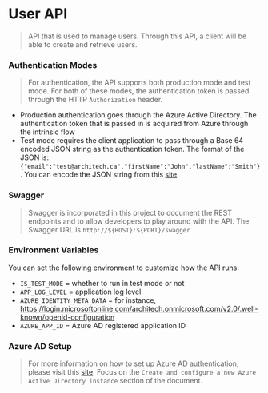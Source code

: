 # User API #

> API that is used to manage users. Through this API, a client will be able to create and retrieve users.

### Authentication Modes ###

> For authentication, the API supports both production mode and test mode. For both of these modes, the
authentication token is passed through the HTTP `Authorization` header.

- Production authentication goes through the Azure Active Directory. The authentication token that is passed in
is acquired from Azure through the intrinsic flow
- Test mode requires the client application to pass through a Base 64 encoded JSON string as the authentication token.
The format of the JSON is: `{"email":"test@architech.ca","firstName":"John","lastName":"Smith"}`. You can encode the
JSON string from this [site](https://www.base64encode.org/).

### Swagger ###

> Swagger is incorporated in this project to document the REST endpoints and to allow developers to play around with
the API. The Swagger URL is `http://${HOST}:${PORT}/swagger`

### Environment Variables ###

You can set the following environment to customize how the API runs:

- `IS_TEST_MODE` = whether to run in test mode or not
- `APP_LOG_LEVEL` = application log level
- `AZURE_IDENTITY_META_DATA` = for instance, https://login.microsoftonline.com/architech.onmicrosoft.com/v2.0/.well-known/openid-configuration
- `AZURE_APP_ID` = Azure AD registered application ID

### Azure AD Setup ###

> For more information on how to set up Azure AD authentication, please visit this
[site](https://docs.microsoft.com/en-us/java/azure/spring-framework/configure-spring-boot-starter-java-app-with-azure-active-directory).
Focus on the `Create and configure a new Azure Active Directory instance` section of the document.